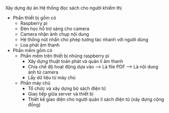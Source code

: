 Xây dựng dự án
Hệ thống đọc sách cho người khiếm thị
- Phần thiết bị gồm có
    + Raspberry pi
    + Đèn học hỗ trợ sáng cho camera
    + Camera nhận ảnh chụp nội dung
    + Hệ thống nút nhấn cho phép tương tác nhanh với người dùng
    + Loa phát âm thanh
- Phần mềm gồm có
    + Phần mềm trên thiết bị nhúng raspberry pi
        * Xây dựng thuật toán phát và quản lí âm thanh
        * Chia chế độ hoạt động dựa vào 
            --> Là file PDF
            --> Là nội dung ảnh từ camera
        * Lấy dữ liệu từ máy chủ
    + Phần máy chủ
        * Tổ chức và xây dựng bộ sách điện tử
        * Giao tiếp giữa server và thiết bị
        * Thiết kế giao diện cho người quản lí sách điện tử (xây dựng cộng đồng)